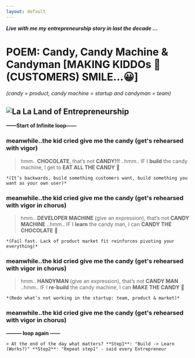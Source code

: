 ```yaml
---
layout: default
---
```


***Live with me my entrepreneurship story in last the decade ...***

# POEM: Candy, Candy Machine & Candyman [MAKING KIDDOs 👶 (CUSTOMERS) SMILE…😀]
*(candy = product, candy machine = startup and candyman = team)*

## ![La La Land of Entrepreneurship](https://sagungarg.com/assets/img/entrepreneurship-candy-candyman-candymachine.png)


**——Start of Infinite loop——**

### meanwhile..the kid cried give me the candy (get's rehearsed with vigor)

> hmm.. **CHOCOLATE**, that’s not **CANDY!!!** ..hmm..
  IF I **build** the candy machine, I get to **EAT ALL THE CANDY** 🤩
```
*(It’s backwards, build something customers want, build something you want as your own user)*
```
### meanwhile..the kid cried give me the candy (get's rehearsed with vigor in chorus)

> hmm.. **DEVELOPER MACHINE** (give an expression), that’s not **CANDY MACHINE** ..hmm..
  IF I **learn** the candy man, I can **CANDY THE CHOCOLATE** 🤩
```
*(Fail fast. Lack of product market fit reinforces pivoting your everything)*
```
### meanwhile..the kid  cried give me the candy (get's rehearsed with vigor in chorus)

> hmm.. **HANDYMAN** (give an expression), that’s not **CANDY MAN** ..hmm.. 
  IF I **re-build** the candy machine, I can **MAKE THE CANDY** 🤩
```
*(Redo what’s not working in the startup: team, product & market)*
```
### meanwhile..the kid  cried give me the candy (get's rehearsed with vigor in chorus)

**———  loop again ——**
```
> At the end of the day what matters? **Step1**: "Build -> Learn (Works?)" **Step2**: "Repeat step1" - said every Entrepreneur
```
